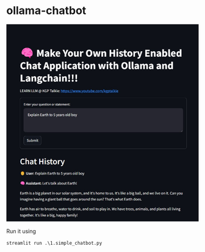 # ollama-chatbot
![chatbot](images/chatbot.jpg)

Run it using
```
streamlit run .\1.simple_chatbot.py
```

